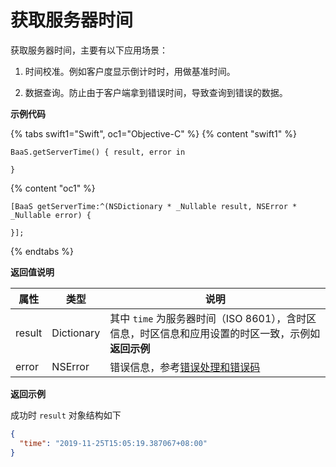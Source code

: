 # 获取服务器时间

获取服务器时间，主要有以下应用场景：

  1. 时间校准。例如客户度显示倒计时时，用做基准时间。

  2. 数据查询。防止由于客户端拿到错误时间，导致查询到错误的数据。

**示例代码**

{% tabs swift1="Swift", oc1="Objective-C" %}
{% content "swift1" %}
```
BaaS.getServerTime() { result, error in
                    
}
```
{% content "oc1" %}
```
[BaaS getServerTime:^(NSDictionary * _Nullable result, NSError * _Nullable error) {

}];
```
{% endtabs %}


**返回值说明**

| 属性   | 类型   | 说明     |
|----------|--------|----------|
| result     | Dictionary | 其中 `time` 为服务器时间（ISO 8601），含时区信息，时区信息和应用设置的时区一致，示例如**返回示例** |
| error | NSError                 | 错误信息，参考[错误处理和错误码](/ios-sdk/error-code.md) |

**返回示例**

成功时 `result` 对象结构如下

```json
{
  "time": "2019-11-25T15:05:19.387067+08:00"
}
```